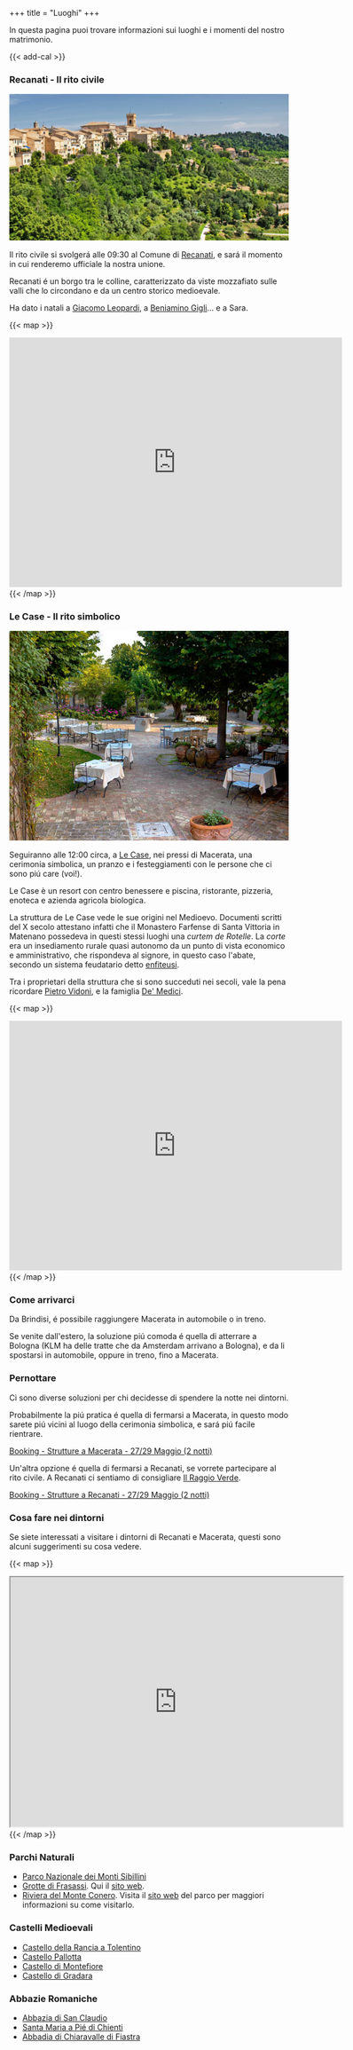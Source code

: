+++
title = "Luoghi"
+++

In questa pagina puoi trovare informazioni sui luoghi e i momenti del nostro matrimonio.

{{< add-cal >}}

### Recanati - Il rito civile

![Recanati](../img/recanati.png)

Il rito civile si svolgerá alle 09:30 al Comune di [Recanati](https://it.wikipedia.org/wiki/Recanati), e sará il momento in cui renderemo ufficiale la nostra unione.

Recanati é un borgo tra le colline, caratterizzato da viste mozzafiato sulle valli che lo circondano e da un centro storico medioevale. 

Ha dato i natali a [Giacomo Leopardi](https://it.wikipedia.org/wiki/Giacomo_Leopardi), a [Beniamino Gigli](https://it.wikipedia.org/wiki/Beniamino_Gigli)... e a Sara. 

{{< map >}}
<iframe src="https://www.google.com/maps/embed?pb=!1m18!1m12!1m3!1d11595.009049090204!2d13.543659392361704!3d43.40310721608911!2m3!1f0!2f0!3f0!3m2!1i1024!2i768!4f13.1!3m3!1m2!1s0x133277d2f6ce0d47%3A0x542cad5d712bcf72!2s62019%20Recanati%20MC!5e0!3m2!1sit!2sit!4v1642326337100!5m2!1sit!2sit" width="600" height="450" style="border:0;" allowfullscreen="" loading="lazy"></iframe>
{{< /map >}}



### Le Case - Il rito simbolico

![Le Case](../img/lecase.png)

Seguiranno alle 12:00 circa, a [Le Case](https://www.ristorantelecase.it/), nei pressi di Macerata, una cerimonia simbolica, un pranzo e i festeggiamenti con le persone che ci sono piú care (voi!). 

Le Case è un resort con centro benessere e piscina, ristorante, pizzeria, enoteca e azienda agricola biologica.

La struttura de Le Case vede le sue origini nel Medioevo. Documenti scritti del X secolo attestano infatti che il Monastero Farfense di Santa Vittoria in Matenano possedeva in questi stessi luoghi una *curtem de Rotelle*. 
La *corte* era un insediamento rurale quasi autonomo da un punto di vista economico e amministrativo, che rispondeva al signore, in questo caso l'abate, secondo un sistema feudatario detto [enfiteusi](https://it.wikipedia.org/wiki/Enfiteusi).

Tra i proprietari della struttura che si sono succeduti nei secoli, vale la pena ricordare [Pietro Vidoni](https://it.wikipedia.org/wiki/Pietro_Vidoni_(1759-1830)), e la famiglia [De' Medici](https://it.wikipedia.org/wiki/Medici).

{{< map >}}
<iframe id="map" src="https://www.google.com/maps/embed?pb=!1m14!1m8!1m3!1d38326.21849452057!2d13.381475275533393!3d43.2959435682256!3m2!1i1024!2i768!4f13.1!3m3!1m2!1s0x0%3A0x591968170899b17d!2sLe%20Case!5e0!3m2!1sit!2sit!4v1641651940777!5m2!1sit!2sit" width="600" height="450" style="border:0;" allowfullscreen="" loading="lazy"></iframe>
{{< /map >}}

### Come arrivarci

Da Brindisi, é possibile raggiungere Macerata in automobile o in treno. 

Se venite dall'estero, la soluzione piú comoda é quella di atterrare a Bologna (KLM ha delle tratte che da Amsterdam arrivano a Bologna), e da li spostarsi in automobile, oppure in treno, fino a Macerata.

### Pernottare

Ci sono diverse soluzioni per chi decidesse di spendere la notte nei dintorni.

Probabilmente la piú pratica é quella di fermarsi a Macerata, in questo modo sarete piú vicini al luogo della cerimonia simbolica, e sará piú facile rientrare. 

[Booking - Strutture a Macerata - 27/29 Maggio (2 notti)](https://www.booking.com/searchresults.it.html?aid=304142&label=gen173bo-1DCAMY9gMocUIIbWFjZXJhdGFIFFgDaKkBiAEBmAEUuAEXyAEM2AED6AEB-AEDiAIBmAIhqAIDuAKUgpCPBsACAdICJDIwOWM3MTViLWI0MTEtNDMxNS1hMjBiLWQ4N2ZiNzFlYWJiMdgCBOACAQ&sid=581376ff3d59025b9dbbe3786dcf0bac&sb=1&sb_lp=1&src=index&src_elem=sb&error_url=https%3A%2F%2Fwww.booking.com%2Findex.it.html%3Faid%3D304142%3Blabel%3Dgen173bo-1DCAMY9gMocUIIbWFjZXJhdGFIFFgDaKkBiAEBmAEUuAEXyAEM2AED6AEB-AEDiAIBmAIhqAIDuAKUgpCPBsACAdICJDIwOWM3MTViLWI0MTEtNDMxNS1hMjBiLWQ4N2ZiNzFlYWJiMdgCBOACAQ%3Bsid%3D581376ff3d59025b9dbbe3786dcf0bac%3Bsb_price_type%3Dtotal%3Bsrpvid%3D4ee050a03f900125%26%3B&ss=Macerata&is_ski_area=0&ssne=Macerata&ssne_untouched=Macerata&dest_id=-120571&dest_type=city&checkin_year=2022&checkin_month=5&checkin_monthday=27&checkout_year=2022&checkout_month=5&checkout_monthday=29&group_adults=2&group_children=0&no_rooms=1&b_h4u_keep_filters=&from_sf=1)

Un'altra opzione é quella di fermarsi a Recanati, se vorrete partecipare al rito civile. A Recanati ci sentiamo di consigliare [Il Raggio Verde](https://www.ilraggioverde.eu/it/).

[Booking - Strutture a Recanati - 27/29 Maggio (2 notti)](https://www.booking.com/searchresults.it.html?aid=304142&label=gen173bo-1DCAMY9gMocUIIbWFjZXJhdGFIFFgDaKkBiAEBmAEUuAEXyAEM2AED6AEB-AEDiAIBmAIhqAIDuAKUgpCPBsACAdICJDIwOWM3MTViLWI0MTEtNDMxNS1hMjBiLWQ4N2ZiNzFlYWJiMdgCBOACAQ&sid=581376ff3d59025b9dbbe3786dcf0bac&sb=1&src=searchresults&src_elem=sb&error_url=https%3A%2F%2Fwww.booking.com%2Fsearchresults.it.html%3Faid%3D304142%3Blabel%3Dgen173bo-1DCAMY9gMocUIIbWFjZXJhdGFIFFgDaKkBiAEBmAEUuAEXyAEM2AED6AEB-AEDiAIBmAIhqAIDuAKUgpCPBsACAdICJDIwOWM3MTViLWI0MTEtNDMxNS1hMjBiLWQ4N2ZiNzFlYWJiMdgCBOACAQ%3Bsid%3D581376ff3d59025b9dbbe3786dcf0bac%3Btmpl%3Dsearchresults%3Bcheckin_month%3D5%3Bcheckin_monthday%3D27%3Bcheckin_year%3D2022%3Bcheckout_month%3D5%3Bcheckout_monthday%3D29%3Bcheckout_year%3D2022%3Bclass_interval%3D1%3Bdest_id%3D-120571%3Bdest_type%3Dcity%3Bdtdisc%3D0%3Bfrom_sf%3D1%3Bgroup_adults%3D2%3Bgroup_children%3D0%3Binac%3D0%3Bindex_postcard%3D0%3Blabel_click%3Dundef%3Bno_rooms%3D1%3Boffset%3D0%3Bpostcard%3D0%3Braw_dest_type%3Dcity%3Broom1%3DA%252CA%3Bsb_price_type%3Dtotal%3Bshw_aparth%3D1%3Bslp_r_match%3D0%3Bsrc%3Dindex%3Bsrc_elem%3Dsb%3Bsrpvid%3D2ae350d2d1820245%3Bss%3DMacerata%3Bss_all%3D0%3Bssb%3Dempty%3Bsshis%3D0%3Bssne%3DMacerata%3Bssne_untouched%3DMacerata%26%3B&ss=Recanati%2C+Marche%2C+Italia&is_ski_area=&ssne=Macerata&ssne_untouched=Macerata&city=-120571&checkin_year=2022&checkin_month=5&checkin_monthday=27&checkout_year=2022&checkout_month=5&checkout_monthday=29&group_adults=2&group_children=0&no_rooms=1&from_sf=1&ss_raw=Recanati&ac_position=1&ac_langcode=it&ac_click_type=b&dest_id=-126170&dest_type=city&place_id_lat=43.40351&place_id_lon=13.5486&search_pageview_id=2ae350d2d1820245&search_selected=true&search_pageview_id=2ae350d2d1820245&ac_suggestion_list_length=5&ac_suggestion_theme_list_length=0)


### Cosa fare nei dintorni

Se siete interessati a visitare i dintorni di Recanati e Macerata, questi sono alcuni suggerimenti su cosa vedere. 

{{< map >}}
<iframe src="https://www.google.com/maps/d/embed?mid=1YmL5yQ_idfsf0SpCgCD_eHQxdjamgxtg&hl=it&ehbc=2E312F" width="600" height="450"></iframe>
{{< /map >}}

### Parchi Naturali

- [Parco Nazionale dei Monti Sibillini](https://it.wikipedia.org/wiki/Parco_nazionale_dei_Monti_Sibillini)
- [Grotte di Frasassi](https://it.wikipedia.org/wiki/Grotte_di_Frasassi). Qui il [sito web](https://www.frasassi.com/).
- [Riviera del Monte Conero](https://it.wikipedia.org/wiki/Monte_Conero). Visita il [sito web](http://www.parcodelconero.org/) del parco per maggiori informazioni su come visitarlo.


### Castelli Medioevali

- [Castello della Rancia a Tolentino](https://www.tolentinomuseicivici.it/castello-della-rancia-tolentino-2/)
- [Castello Pallotta](https://www.iluoghidelsilenzio.it/castello-pallotta-e-borgo-di-caldarola-mc/)
- [Castello di Montefiore](https://fondoambiente.it/luoghi/castello-di-montefiore-recanati-6533?ldc)
- [Castello di Gradara](https://www.gradara.org/gradara/castello-gradara/)


### Abbazie Romaniche

- [Abbazia di San Claudio](https://www.iluoghidelsilenzio.it/abbazia-di-san-claudio-al-chienti-corridonia-mc/)
- [Santa Maria a Pié di Chienti](http://www.santamariapiedichienti.it/)
- [Abbadia di Chiaravalle di Fiastra](http://www.abbadiafiastra.net/)
